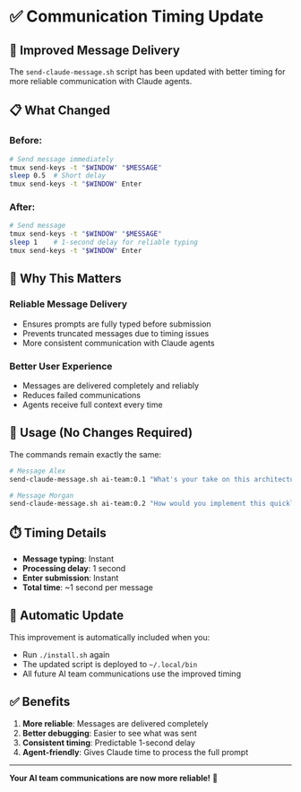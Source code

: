 # ✅ Communication Timing Update

## 🔧 Improved Message Delivery

The `send-claude-message.sh` script has been updated with better timing for more reliable communication with Claude agents.

## 📋 What Changed

### **Before:**
```bash
# Send message immediately
tmux send-keys -t "$WINDOW" "$MESSAGE"
sleep 0.5  # Short delay
tmux send-keys -t "$WINDOW" Enter
```

### **After:**
```bash
# Send message 
tmux send-keys -t "$WINDOW" "$MESSAGE"
sleep 1    # 1-second delay for reliable typing
tmux send-keys -t "$WINDOW" Enter
```

## 🎯 Why This Matters

### **Reliable Message Delivery**
- Ensures prompts are fully typed before submission
- Prevents truncated messages due to timing issues
- More consistent communication with Claude agents

### **Better User Experience**
- Messages are delivered completely and reliably
- Reduces failed communications
- Agents receive full context every time

## 🚀 Usage (No Changes Required)

The commands remain exactly the same:

```bash
# Message Alex
send-claude-message.sh ai-team:0.1 "What's your take on this architecture?"

# Message Morgan
send-claude-message.sh ai-team:0.2 "How would you implement this quickly?"
```

## ⏱️ Timing Details

- **Message typing**: Instant
- **Processing delay**: 1 second
- **Enter submission**: Instant
- **Total time**: ~1 second per message

## 🔄 Automatic Update

This improvement is automatically included when you:
- Run `./install.sh` again
- The updated script is deployed to `~/.local/bin`
- All future AI team communications use the improved timing

## ✅ Benefits

1. **More reliable**: Messages are delivered completely
2. **Better debugging**: Easier to see what was sent
3. **Consistent timing**: Predictable 1-second delay
4. **Agent-friendly**: Gives Claude time to process the full prompt

---

**Your AI team communications are now more reliable!** 🎉